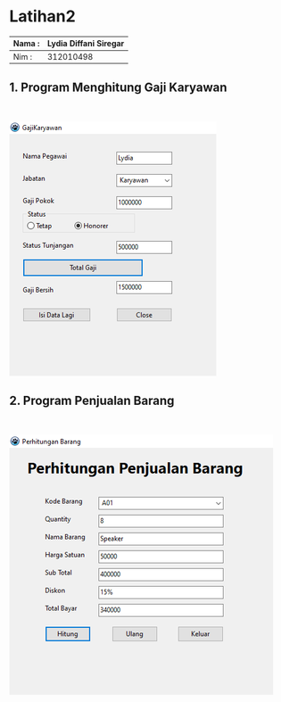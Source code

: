 # Latihan2

| Nama :| Lydia Diffani Siregar |
| ------- | --------- |
| Nim :| 312010498 |



## 1. Program Menghitung Gaji Karyawan 

<br>

![p](/gaji.PNG)

## 2. Program Penjualan Barang

<br>

![p](/barang.PNG)

